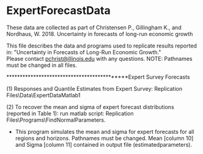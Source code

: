 # ExpertForecastData
These data are collected as part of Christensen P., Gillingham K., and Nordhaus, W. 2018. Uncertainty in forecasts of long-run economic growth

This file describes the data and programs used to replicate results reported in: "Uncertainty in Forecasts of Long-Run Economic Growth."  
Please contact pchrist@illinois.edu with any questions.
NOTE: Pathnames must be changed in all files.

********************************************Expert Survey Forecasts

(1) Responses and Quantile Estimates from Expert Survey: Replication Files\Data\ExpertDataMatlab1

(2) To recover the mean and sigma of expert forecast distributions (reported in Table 1): run matlab script: Replication Files\Programs\FindNormalParameters.

 - This program simulates the mean and sigma for expert forecasts for all regions and horizons.  Pathnames must be changed.  Mean [column 10] and Sigma [column 11] contained in output file (estimatedparameters).

